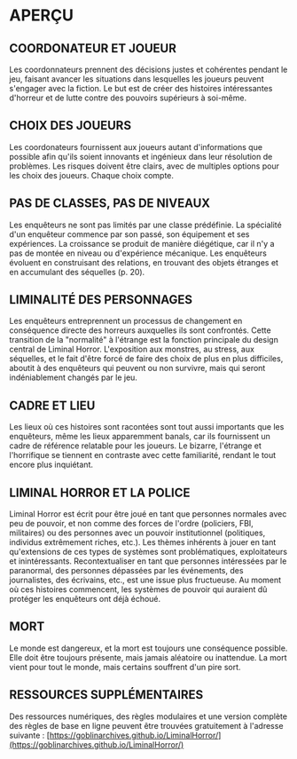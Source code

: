 # APERÇU

## COORDONATEUR ET JOUEUR

Les coordonnateurs prennent des décisions justes et cohérentes pendant le jeu, faisant avancer les situations dans lesquelles les joueurs peuvent s'engager avec la fiction. Le but est de créer des histoires intéressantes d'horreur et de lutte contre des pouvoirs supérieurs à soi-même.

## CHOIX DES JOUEURS

Les coordonateurs fournissent aux joueurs autant d'informations que possible afin qu'ils soient innovants et ingénieux dans leur résolution de problèmes. Les risques doivent être clairs, avec de multiples options pour les choix des joueurs. Chaque choix compte.

## PAS DE CLASSES, PAS DE NIVEAUX

Les enquêteurs ne sont pas limités par une classe prédéfinie. La spécialité d'un enquêteur commence par son passé, son équipement et ses expériences. La croissance se produit de manière diégétique, car il n'y a pas de montée en niveau ou d'expérience mécanique. Les enquêteurs évoluent en construisant des relations, en trouvant des objets étranges et en accumulant des séquelles (p. 20).

## LIMINALITÉ DES PERSONNAGES

Les enquêteurs entreprennent un processus de changement en conséquence directe des horreurs auxquelles ils sont confrontés. Cette transition de la "normalité" à l'étrange est la fonction principale du design central de Liminal Horror. L'exposition aux monstres, au stress, aux séquelles, et le fait d'être forcé de faire des choix de plus en plus difficiles, aboutit à des enquêteurs qui peuvent ou non survivre, mais qui seront indéniablement changés par le jeu.

## CADRE ET LIEU

Les lieux où ces histoires sont racontées sont tout aussi importants que les enquêteurs, même les lieux apparemment banals, car ils fournissent un cadre de référence relatable pour les joueurs. Le bizarre, l'étrange et l'horrifique se tiennent en contraste avec cette familiarité, rendant le tout encore plus inquiétant.

## LIMINAL HORROR ET LA POLICE

Liminal Horror est écrit pour être joué en tant que personnes normales avec peu de pouvoir, et non comme des forces de l'ordre (policiers, FBI, militaires) ou des personnes avec un pouvoir institutionnel (politiques, individus extrêmement riches, etc.). Les thèmes inhérents à jouer en tant qu'extensions de ces types de systèmes sont problématiques, exploitateurs et inintéressants. Recontextualiser en tant que personnes intéressées par le paranormal, des personnes dépassées par les événements, des journalistes, des écrivains, etc., est une issue plus fructueuse. Au moment où ces histoires commencent, les systèmes de pouvoir qui auraient dû protéger les enquêteurs ont déjà échoué.

## MORT

Le monde est dangereux, et la mort est toujours une conséquence possible. Elle doit être toujours présente, mais jamais aléatoire ou inattendue. La mort vient pour tout le monde, mais certains souffrent d'un pire sort.

## RESSOURCES SUPPLÉMENTAIRES

Des ressources numériques, des règles modulaires et une version complète des règles de base en ligne peuvent être trouvées gratuitement à l'adresse suivante : [https://goblinarchives.github.io/LiminalHorror/](https://goblinarchives.github.io/LiminalHorror/)
